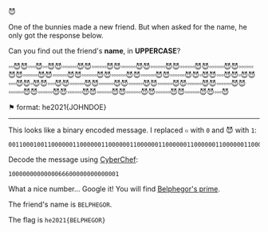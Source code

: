 😈

One of the bunnies made a new friend. But when asked for the name, he only got the response below.

Can you find out the friend's **name**, in **UPPERCASE**?

▫️▫️😈😈▫️▫️▫️😈▫️▫️😈😈▫️▫️▫️▫️▫️▫️😈😈▫️▫️▫️▫️▫️▫️😈😈▫️▫️▫️▫️▫️▫️😈😈▫️▫️▫️▫️▫️▫️😈😈▫️▫️▫️▫️▫️▫️😈😈▫️▫️▫️▫️▫️▫️😈😈▫️▫️▫️▫️▫️▫️😈😈▫️▫️▫️▫️▫️▫️😈😈▫️▫️▫️▫️▫️▫️😈😈▫️▫️▫️▫️▫️▫️😈😈▫️▫️▫️▫️▫️▫️😈😈▫️▫️▫️▫️▫️▫️😈😈▫️▫️▫️▫️▫️▫️😈😈▫️😈😈▫️▫️▫️😈😈▫️😈😈▫️▫️▫️😈😈▫️😈😈▫️▫️▫️😈😈▫️▫️▫️▫️▫️▫️😈😈▫️▫️▫️▫️▫️▫️😈😈▫️▫️▫️▫️▫️▫️😈😈▫️▫️▫️▫️▫️▫️😈😈▫️▫️▫️▫️▫️▫️😈😈▫️▫️▫️▫️▫️▫️😈😈▫️▫️▫️▫️▫️▫️😈😈▫️▫️▫️▫️▫️▫️😈😈▫️▫️▫️▫️▫️▫️😈😈▫️▫️▫️▫️▫️▫️😈😈▫️▫️▫️▫️▫️▫️😈😈▫️▫️▫️▫️▫️▫️😈😈▫️▫️▫️▫️▫️▫️😈😈▫️▫️▫️😈

⚑ format: he2021{JOHNDOE}

---

This looks like a binary encoded message. I replaced `▫` with `0` and 😈 with `1`:
```
00110001001100000011000000110000001100000011000000110000001100000011000000110000001100000011000000110000001100000011011000110110001101100011000000110000001100000011000000110000001100000011000000110000001100000011000000110000001100000011000000110001
```

Decode the message using [CyberChef](https://gchq.github.io/CyberChef):
```
1000000000000066600000000000001
```

What a nice number... Google it! You will find [Belphegor's prime](https://en.wikipedia.org/wiki/Belphegor%27s_prime).

The friend's name is `BELPHEGOR`.

The flag is `he2021{BELPHEGOR}`
